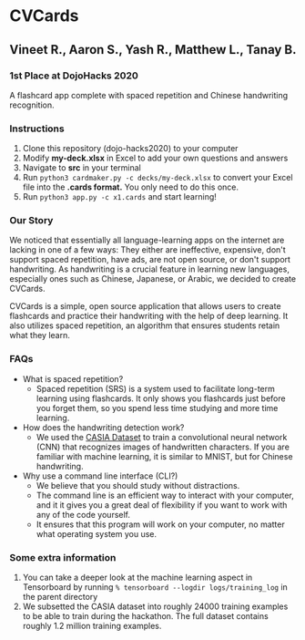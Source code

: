 # CVCards
## Vineet R., Aaron S., Yash R., Matthew L., Tanay B.
### 1st Place at DojoHacks 2020

A flashcard app complete with spaced repetition and Chinese handwriting recognition.

### Instructions
1. Clone this repository (dojo-hacks2020) to your computer
2. Modify **my-deck.xlsx** in Excel to add your own questions and answers
3. Navigate to **src** in your terminal
4. Run ```python3 cardmaker.py -c decks/my-deck.xlsx``` to convert your Excel file into the **.cards format.** You only need to do this once.
5. Run ```python3 app.py -c x1.cards``` and start learning!

### Our Story
We noticed that essentially all language-learning apps on the internet are lacking in one of a few ways: They either are ineffective, expensive, don't support spaced repetition, have ads, are not open source, or don't support handwriting. As handwriting is a crucial feature in learning new languages, especially ones such as Chinese, Japanese, or Arabic, we decided to create CVCards.

CVCards is a simple, open source application that allows users to create flashcards and practice their handwriting with the help of deep learning. It also utilizes spaced repetition, an algorithm that ensures students retain what they learn.

### FAQs
- What is spaced repetition?
  - Spaced repetition (SRS) is a system used to facilitate long-term learning using flashcards. It only shows you flashcards just before you forget them, so you spend less time studying and more time learning.
- How does the handwriting detection work?
  - We used the [CASIA Dataset](http://www.nlpr.ia.ac.cn/databases/handwriting/Home.html) to train a convolutional neural network (CNN) that recognizes images of handwritten characters. If you are familiar with machine learning, it is similar to MNIST, but for Chinese handwriting.
- Why use a command line interface (CLI?)
  - We believe that you should study without distractions. 
  - The command line is an efficient way to interact with your computer, and it it gives you a great deal of flexibility if you want to work with any of the code yourself.
  - It ensures that this program will work on your computer, no matter what operating system you use.


### Some extra information
1. You can take a deeper look at the machine learning aspect in Tensorboard by running ```% tensorboard --logdir logs/training_log``` in the parent directory
2. We subsetted the CASIA dataset into roughly 24000 training examples to be able to train during the hackathon. The full dataset contains roughly 1.2 million training examples.
